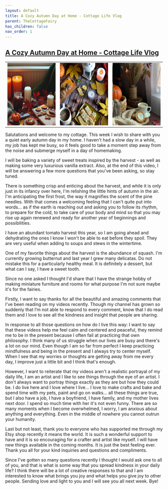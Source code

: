 ```yaml
---
layout: default
title: A Cozy Autumn Day at Home - Cottage Life Vlog
parent: TheCottageFairy
has_children: false
nav_order: 1
---
```


## [A Cozy Autumn Day at Home - Cottage Life Vlog](https://www.youtube.com/watch?v=yGLrEH_fN6E)

<div>
<table align="center">
	<tr>
		<td align="center">
			<img src="../../assets/cottage_fairy_ai_generated_photos/A_Cozy_Autumn_Day_at_Home_-_Cottage_Life_Vlog-[yGLrEH_fN6E]/generated_00.png" height="200" width="200"/>
		</td>
		<td align="center">
			<img src="../../assets/cottage_fairy_ai_generated_photos/A_Cozy_Autumn_Day_at_Home_-_Cottage_Life_Vlog-[yGLrEH_fN6E]/generated_01.png" height="200" width="200"/>
		</td>
		<td align="center">
			<img src="../../assets/cottage_fairy_ai_generated_photos/A_Cozy_Autumn_Day_at_Home_-_Cottage_Life_Vlog-[yGLrEH_fN6E]/generated_02.png" height="200" width="200"/>
		</td>
	</tr>
</table>
</div>

Salutations and welcome to my cottage. This week I wish to share with you a quiet early autumn day in my home. I haven't had a slow day in a while, my job has kept me busy, so it feels good to take a moment step away from the noise and submerge myself in a day of homemaking.

I will be baking a variety of sweet treats inspired by the harvest - as well as making some very luxurious vanilla extract. Also, at the end of this video, I will be answering a few more questions that you've been asking, so stay tuned.

There is something crisp and enticing about the harvest, and while it is only just in its infancy over here, I'm relishing the little hints of autumn in the air. I'm anticipating the first frost, the way it magnifies the scent of the pine needles. With that comes a welcoming feeling that I can't quite put into words... as if the earth is reaching out and asking you to follow its rhythm, to prepare for the cold, to take care of your body and mind so that you may rise up again renewed and ready for another year of beginnings and possibilities.

I have an abundant tomato harvest this year, so I am going ahead and dehydrating the ones I know I won't be able to eat before they spoil. They are very useful when adding to soups and stews in the wintertime.

One of my favorite things about the harvest is the abundance of squash. I'm currently growing butternut and last year I grew many delicatas. Do not mistake this for a particularly healthy meal. It is definitely a dessert, but what can I say, I have a sweet tooth.

Since no one asked I thought I'd share that I have the strange hobby of making miniature furniture and rooms for what purpose I'm not sure maybe it's for the fairies.

Firstly, I want to say thanks for all the beautiful and amazing comments that I've been reading on my videos recently. Though my channel has grown so suddenly that I’m not able to respond to every comment, know that I do read them and I love to see all the kindness and insight that people are sharing.

In response to all those questions on how do I live this way: I want to say that these videos help me feel calm and centered and peaceful, they remind me to be in the present because I often fail at practicing that own philosophy. I think many of us struggle when our lives are busy and there's a lot on our mind. Even though I am so far from perfect I keep practicing mindfulness and being in the present and I always try to center myself. When I see that my worries or thoughts are getting away from me every day, I improve just a little bit and I think that's enough.

However, I want to reiterate that my videos aren't a realistic portrayal of my daily life, I am an artist and I like to see things through the eye of an artist. I don't always want to portray things exactly as they are but how they could be. I do live here and I love where I live... I love to make crafts and bake and spend time with my pets, paint and go on walks... all these things are true, but I also have a job, I have a boyfriend, I have family, and my mother lives next door. I spend so much time with her it's not even funny. There are so many moments when I become overwhelmed, I worry, I am anxious about anything and everything. Even in the middle of nowhere you cannot outrun your humanity.

Last but not least, thank you to everyone who has supported me through my Etsy shop recently it means the world. It is such a wonderful support to have and it is so encouraging for a crafter and artist like myself. I will have new things available in the coming months. It is just the best feeling ever. Thank you all for your kind inquiries and questions and compliments.

Since I've gotten so many questions recently I thought I would ask one to all of you, and that is what is some way that you spread kindness in your daily life? I think there will be a lot of creative responses to that and I am interested to know what brings you joy and what helps you give joy to other people. Sending love and light to you and I will see you all next week. Bye!